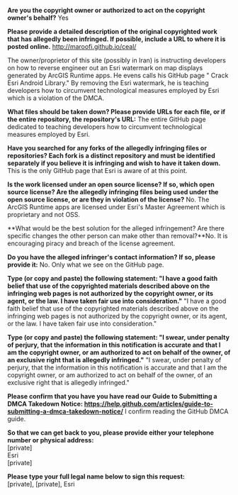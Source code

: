 **Are you the copyright owner or authorized to act on the copyright owner's behalf?** Yes

**Please provide a detailed description of the original copyrighted work that has allegedly been infringed. If possible, include a URL to where it is posted online.** http://maroofi.github.io/ceal/

The owner/proprietor of this site (possibly in Iran) is instructing developers on how to reverse engineer out an Esri watermark on map displays generated by ArcGIS Runtime apps. He evens calls his GitHub page " Crack Esri Android Library." By removing the Esri watermark, he is teaching developers how to circumvent technological measures employed by Esri which is a violation of the DMCA.

**What files should be taken down? Please provide URLs for each file, or if the entire repository, the repository's URL:**   The entire GitHub page dedicated to teaching developers how to circumvent technological measures employed by Esri.

**Have you searched for any forks of the allegedly infringing files or repositories? Each fork is a distinct repository and must be identified separately if you believe it is infringing and wish to have it taken down.** This is the only GitHub page that Esri is aware of at this point.

**Is the work licensed under an open source license? If so, which open source license? Are the allegedly infringing files being used under the open source license, or are they in violation of the license?** No. The ArcGIS Runtime apps are licensed under Esri's Master Agreement which is proprietary and not OSS.

**What would be the best solution for the alleged infringement? Are there specific changes the other person can make other than removal?**No. It is encouraging piracy and breach of the license agreement.

**Do you have the alleged infringer's contact information? If so, please provide it:** No. Only what we see on the GitHub page.

**Type (or copy and paste) the following statement: "I have a good faith belief that use of the copyrighted materials described above on the infringing web pages is not authorized by the copyright owner, or its agent, or the law. I have taken fair use into consideration."** "I have a good faith belief that use of the copyrighted materials described above on the infringing web pages is not authorized by the copyright owner, or its agent, or the law. I have taken fair use into consideration."

**Type (or copy and paste) the following statement: "I swear, under penalty of perjury, that the information in this notification is accurate and that I am the copyright owner, or am authorized to act on behalf of the owner, of an exclusive right that is allegedly infringed."** "I swear, under penalty of perjury, that the information in this notification is accurate and that I am the copyright owner, or am authorized to act on behalf of the owner, of an exclusive right that is allegedly infringed."

**Please confirm that you have you have read our Guide to Submitting a DMCA Takedown Notice: https://help.github.com/articles/guide-to-submitting-a-dmca-takedown-notice/** I confirm reading the GitHub DMCA guide.

**So that we can get back to you, please provide either your telephone number or physical address:**  
[private]  
Esri  
[private]

**Please type your full legal name below to sign this request:**  
[private], [private], Esri
